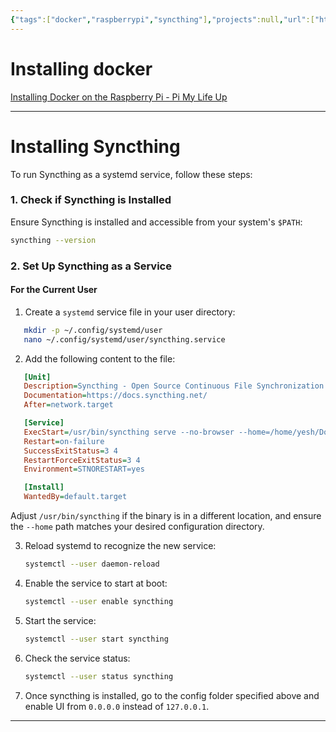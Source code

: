 ```yaml
---
{"tags":["docker","raspberrypi","syncthing"],"projects":null,"url":["https://www.tomshardware.com/reviews/raspberry-pi-headless-setup-how-to,6028.html"],"type":"Guide","Description":null,"Areas":"HowTos","publish":true,"PassFrontmatter":true,"created":"2025-01-14T15:25:42.680+05:30","updated":"2025-01-14T16:46:47.023+05:30"}
---
```


# Installing docker
[Installing Docker on the Raspberry Pi - Pi My Life Up](https://pimylifeup.com/raspberry-pi-docker/)

---
# Installing Syncthing
To run Syncthing as a systemd service, follow these steps:
### 1. **Check if Syncthing is Installed**
Ensure Syncthing is installed and accessible from your system's `$PATH`:
```bash
syncthing --version
```
### 2. **Set Up Syncthing as a Service**

#### For the Current User
1. Create a `systemd` service file in your user directory:
```bash
   mkdir -p ~/.config/systemd/user
   nano ~/.config/systemd/user/syncthing.service
```

2. Add the following content to the file:
```ini
   [Unit]
   Description=Syncthing - Open Source Continuous File Synchronization
   Documentation=https://docs.syncthing.net/
   After=network.target

   [Service]
   ExecStart=/usr/bin/syncthing serve --no-browser --home=/home/yesh/Documents/Syncthing/config
   Restart=on-failure
   SuccessExitStatus=3 4
   RestartForceExitStatus=3 4
   Environment=STNORESTART=yes

   [Install]
   WantedBy=default.target
```

   Adjust `/usr/bin/syncthing` if the binary is in a different location, and ensure the `--home` path matches your desired configuration directory.

3. Reload systemd to recognize the new service:
   ```bash
   systemctl --user daemon-reload
   ```

4. Enable the service to start at boot:
   ```bash
   systemctl --user enable syncthing
   ```

5. Start the service:
   ```bash
   systemctl --user start syncthing
   ```

6. Check the service status:
   ```bash
   systemctl --user status syncthing
   ```

7. Once syncthing is installed, go to the config folder specified above and enable UI from `0.0.0.0` instead of `127.0.0.1`. 

---

